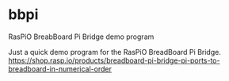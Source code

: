 # bbpi
RasPiO BreabBoard Pi Bridge demo program

Just a quick demo program for the RasPiO BreadBoard Pi Bridge.
https://shop.rasp.io/products/breadboard-pi-bridge-pi-ports-to-breadboard-in-numerical-order
